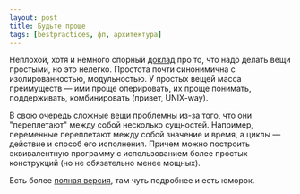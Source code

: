 ```yaml
---
layout: post
title: Будьте проще
tags: [bestpractices, фп, архитектура]
---
```

Неплохой, хотя и немного спорный [доклад](https://www.youtube.com/watch?v=rI8tNMsozo0) про то, что надо делать вещи простыми, но это нелегко. Простота почти синонимична с изолированностью, модульностью. У простых вещей масса преимуществ — ими проще оперировать, их проще понимать, поддерживать, комбинировать (привет, UNIX-way).

В свою очередь сложные вещи проблемны из-за того, что они "переплетают" между собой несколько сущностей. Например, переменные переплетают между собой значение и время, а циклы — действие и способ его исполнения. Причем можно построить эквивалентную программу с использованием более простых конструкций (но не обязательно менее мощных).

Есть более [полная версия](https://www.youtube.com/watch?v=LKtk3HCgTa8), там чуть подробнее и есть юморок.

